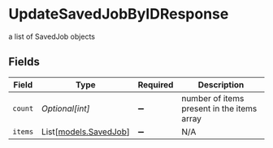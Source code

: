 # UpdateSavedJobByIDResponse

a list of SavedJob objects


## Fields

| Field                                          | Type                                           | Required                                       | Description                                    |
| ---------------------------------------------- | ---------------------------------------------- | ---------------------------------------------- | ---------------------------------------------- |
| `count`                                        | *Optional[int]*                                | :heavy_minus_sign:                             | number of items present in the items array     |
| `items`                                        | List[[models.SavedJob](../models/savedjob.md)] | :heavy_minus_sign:                             | N/A                                            |